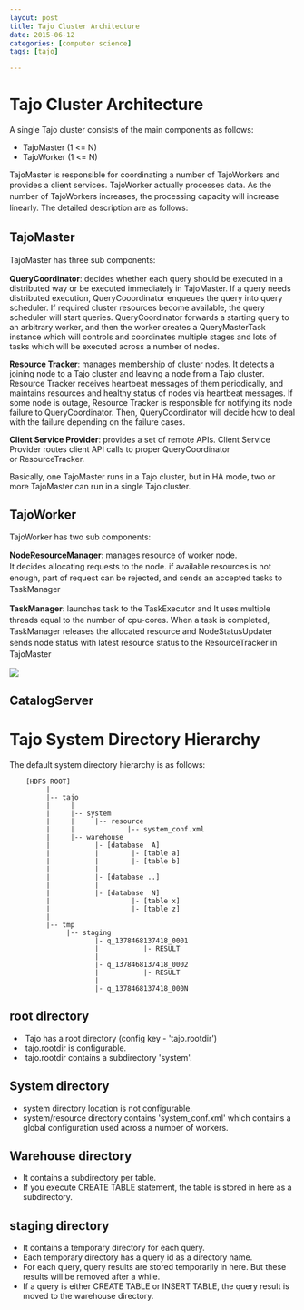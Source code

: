 ```yaml
---
layout: post
title: Tajo Cluster Architecture
date: 2015-06-12
categories: [computer science]
tags: [tajo]

---
```




# Tajo Cluster Architecture 


A single Tajo cluster consists of the main components as follows:

-   TajoMaster (1 \<= N)
-   TajoWorker (1 \<= N)

TajoMaster is responsible for coordinating a number of TajoWorkers and
provides a client services. <span
style="line-height: 1.4285715;background-color: transparent;">TajoWorker
actually processes data. As the number of TajoWorkers increases, the
processing capacity will increase linearly. The detailed description are
as follows:</span>

TajoMaster 
----------

<span
style="line-height: 1.4285715;background-color: transparent;">TajoMaster
has three sub components:</span>

**QueryCoordinator**: decides whether each query should be executed in a
distributed way or be executed immediately in TajoMaster. If a query
needs distributed execution, QueryCooordinator enqueues the query into
query scheduler. If required cluster resources become available, the
query scheduler will start queries. QueryCoordinator forwards a starting
query to an arbitrary worker, and then the worker creates a
QueryMasterTask instance which will controls and coordinates multiple
stages and lots of tasks which will be executed across a number of
nodes.

**Resource Tracker**: manages membership of cluster nodes. It detects a
joining node to a Tajo cluster and leaving a node from a Tajo cluster.
Resource Tracker receives heartbeat messages of them periodically, and
maintains resources and healthy status of nodes via heartbeat messages.
If some node is outage, Resource Tracker is responsible for notifying
its node failure to QueryCoordinator. Then, QueryCoordinator will decide
how to deal with the failure depending on the failure cases.

**Client Service Provider**: provides a set of remote APIs. Client
Service Provider routes client API calls to proper QueryCoordinator
or ResourceTracker.

Basically, one TajoMaster runs in a Tajo cluster, but in HA mode, two or
more TajoMaster can run in a single Tajo cluster. 

TajoWorker 
----------

TajoWorker has two sub components:

**NodeResourceManager**:<span
style="line-height: 1.4285715;background-color: transparent;"> manages
resource of worker node. It decides allocating requests to the node. if
available resources is not enough, part of request can be rejected, and
sends an accepted tasks to TaskManager</span>

**TaskManager**: <span
style="line-height: 1.4285715;background-color: transparent;">launches
task to the TaskExecutor and It uses multiple threads equal to the
number of cpu-cores. </span><span
style="line-height: 1.4285715;background-color: transparent;">When a
task is completed, TaskManager releases the allocated resource and
NodeStatusUpdater sends node status with latest resource status to the
ResourceTracker in TajoMaster</span>

![](http://sungsoo.github.com/images/TajoWorker.001.jpg)

CatalogServer 
-------------

Tajo System Directory Hierarchy 
===============================

The default system directory hierarchy is as follows:


```
    [HDFS ROOT]
         |
         |-- tajo
         |     |
         |     |-- system
         |     |     |-- resource
         |     |             |-- system_conf.xml
         |     |-- warehouse
         |           |- [database  A]
         |           |        |- [table a]
         |           |        |- [table b]
         |           |
         |           |- [database ..]
         |           |
         |           |- [database  N]
         |                    |- [table x]
         |                    |- [table z]
         |
         |-- tmp
              |-- staging
                     |- q_1378468137418_0001
                     |           |- RESULT
                     |
                     |- q_1378468137418_0002
                     |           |- RESULT
                     |
                     |- q_1378468137418_000N
```


## root directory 

-    Tajo has a root directory (config key - 'tajo.rootdir')
-    tajo.rootdir is configurable.
-    tajo.rootdir contains a subdirectory 'system'.

## System directory 

-   system directory location is not configurable.
-   system/resource directory contains 'system\_conf.xml' which contains
    a global configuration used across a number of workers.

## Warehouse directory 

-   It contains a subdirectory per table.
-   If you execute CREATE TABLE statement, the table is stored in here
    as a subdirectory.

## staging directory 

-   It contains a temporary directory for each query.
-   Each temporary directory has a query id as a directory name.
-   For each query, query results are stored temporarily in here. But
    these results will be removed after a while.
-   If a query is either CREATE TABLE or INSERT TABLE, the query result
    is moved to the warehouse directory.               



